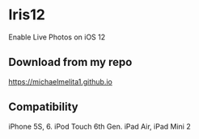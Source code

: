 # Iris12
Enable Live Photos on iOS 12

## Download from my repo

https://michaelmelita1.github.io

## Compatibility

iPhone 5S, 6. iPod Touch 6th Gen. iPad Air, iPad Mini 2

